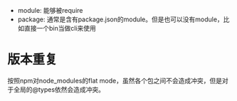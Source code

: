 
+ module: 能够被require
+ package: 通常是含有package.json的module。但是也可以没有module，比如直接一个bin当做cli来使用

# 版本重复
按照npm对node_modules的flat mode，虽然各个包之间不会造成冲突，但是对于全局的@types依然会造成冲突。